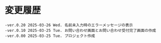 # 変更履歴

	-ver.0.20 2025-03-26 Wed. 名前未入力時のエラーメッセージの表示
	-ver.0.10 2025-03-25 Tue. お問い合わせ画面とお問い合わせ受付完了画面の作成
	-ver.0.00 2025-03-25 Tue. プロジェクト作成
